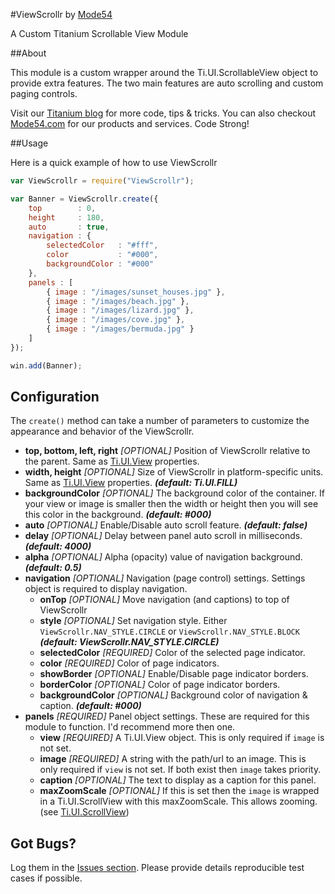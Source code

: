 #ViewScrollr by [Mode54](http://m54.co/home)

A Custom Titanium Scrollable View Module

##About

This module is a custom wrapper around the Ti.UI.ScrollableView object to provide extra features. The two main features are auto scrolling and custom paging controls.

Visit our [Titanium blog](http://TiHelp.me) for more code, tips & tricks. You can also checkout [Mode54.com](http://m54.co/home) for our products and services. Code Strong!

##Usage

Here is a quick example of how to use ViewScrollr

```javascript
var ViewScrollr = require("ViewScrollr");

var Banner = ViewScrollr.create({
	top        : 0,
	height     : 180,
	auto       : true,
	navigation : {
		selectedColor   : "#fff",
		color           : "#000",
		backgroundColor : "#000"
	},
	panels : [
		{ image : "/images/sunset_houses.jpg" },
		{ image : "/images/beach.jpg" },
		{ image : "/images/lizard.jpg" },
		{ image : "/images/cove.jpg" },
		{ image : "/images/bermuda.jpg" }
	]
});

win.add(Banner);
```
## Configuration

The `create()` method can take a number of parameters to customize the appearance and behavior of the ViewScrollr.

* **top, bottom, left, right** _[OPTIONAL]_ Position of ViewScrollr relative to the parent. Same as [Ti.UI.View](http://docs.appcelerator.com/titanium/latest/#!/api/Titanium.UI.View) properties.
* **width, height** _[OPTIONAL]_ Size of ViewScrollr in platform-specific units. Same as [Ti.UI.View](http://docs.appcelerator.com/titanium/latest/#!/api/Titanium.UI.View) properties. **_(default: Ti.UI.FILL)_**
* **backgroundColor** _[OPTIONAL]_ The background color of the container. If your view or image is smaller then the width or height then you will see this color in the background. **_(default: #000)_**
* **auto** _[OPTIONAL]_ Enable/Disable auto scroll feature. **_(default: false)_**
* **delay** _[OPTIONAL]_ Delay between panel auto scroll in milliseconds. **_(default: 4000)_**
* **alpha** _[OPTIONAL]_ Alpha (opacity) value of navigation background. **_(default: 0.5)_**
* **navigation** _[OPTIONAL]_ Navigation (page control) settings. Settings object is required to display navigation.
	* **onTop** _[OPTIONAL]_ Move navigation (and captions) to top of ViewScrollr
	* **style** _[OPTIONAL]_ Set navigation style. Either `ViewScrollr.NAV_STYLE.CIRCLE` or `ViewScrollr.NAV_STYLE.BLOCK` **_(default: ViewScrollr.NAV_STYLE.CIRCLE)_**
	* **selectedColor** _[REQUIRED]_ Color of the selected page indicator.
	* **color** _[REQUIRED]_ Color of page indicators.
	* **showBorder** _[OPTIONAL]_ Enable/Disable page indicator borders.
	* **borderColor** _[OPTIONAL]_ Color of page indicator borders.
	* **backgroundColor** _[OPTIONAL]_ Background color of navigation & caption. **_(default: #000)_**
* **panels** _[REQUIRED]_ Panel object settings. These are required for this module to function. I'd recommend more then one.
	* **view** _[REQUIRED]_ A Ti.UI.View object. This is only required if `image` is not set.
	* **image** _[REQUIRED]_ A string with the path/url to an image. This is only required if `view` is not set. If both exist then `image` takes priority.
	* **caption** _[OPTIONAL]_ The text to display as a caption for this panel.
	* **maxZoomScale** _[OPTIONAL]_ If this is set then the `image` is wrapped in a Ti.UI.ScrollView with this maxZoomScale. This allows zooming. (see [Ti.UI.ScrollView](http://docs.appcelerator.com/titanium/latest/#!/api/Titanium.UI.ScrollView-property-maxZoomScale))


## Got Bugs?

Log them in the [Issues section](https://github.com/Mode54/ViewScrollr/issues). Please provide details reproducible test cases if possible.
